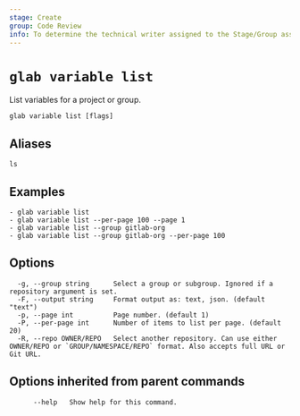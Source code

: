 ```yaml
---
stage: Create
group: Code Review
info: To determine the technical writer assigned to the Stage/Group associated with this page, see https://about.gitlab.com/handbook/product/ux/technical-writing/#assignments
---
```


<!--
This documentation is auto generated by a script.
Please do not edit this file directly. Run `make gen-docs` instead.
-->

# `glab variable list`

List variables for a project or group.

```plaintext
glab variable list [flags]
```

## Aliases

```plaintext
ls
```

## Examples

```plaintext
- glab variable list
- glab variable list --per-page 100 --page 1
- glab variable list --group gitlab-org
- glab variable list --group gitlab-org --per-page 100

```

## Options

```plaintext
  -g, --group string      Select a group or subgroup. Ignored if a repository argument is set.
  -F, --output string     Format output as: text, json. (default "text")
  -p, --page int          Page number. (default 1)
  -P, --per-page int      Number of items to list per page. (default 20)
  -R, --repo OWNER/REPO   Select another repository. Can use either OWNER/REPO or `GROUP/NAMESPACE/REPO` format. Also accepts full URL or Git URL.
```

## Options inherited from parent commands

```plaintext
      --help   Show help for this command.
```
